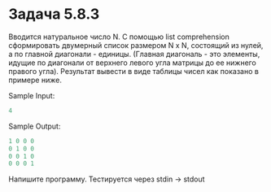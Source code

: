 # Задача 5.8.3

Вводится натуральное число N. С помощью list comprehension сформировать двумерный список размером N x N, состоящий из нулей, а по главной диагонали - единицы. (Главная диагональ - это элементы, идущие по диагонали от верхнего левого угла матрицы до ее нижнего правого угла). Результат вывести в виде таблицы чисел как показано в примере ниже.

Sample Input:

```python
4
```

Sample Output:

```python
1 0 0 0
0 1 0 0
0 0 1 0
0 0 0 1
```

Напишите программу. Тестируется через stdin → stdout
